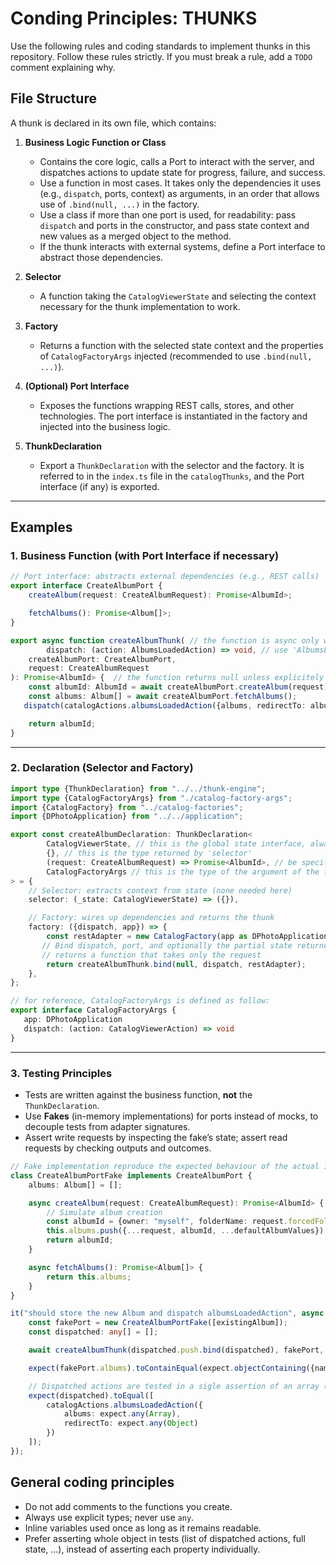 # Conding Principles: THUNKS

Use the following rules and coding standards to implement thunks in this repository. Follow these rules strictly. If you must break a rule, add a `TODO` comment
explaining why.

## File Structure

A thunk is declared in its own file, which contains:

1. **Business Logic Function or Class**
   - Contains the core logic, calls a Port to interact with the server, and dispatches actions to update state for progress, failure, and success.
   - Use a function in most cases. It takes only the dependencies it uses (e.g., `dispatch`, ports, context) as arguments, in an order that allows use of
     `.bind(null, ...)` in the factory.
   - Use a class if more than one port is used, for readability: pass `dispatch` and ports in the constructor, and pass state context and new values as a
     merged object to the method.
   - If the thunk interacts with external systems, define a Port interface to abstract those dependencies.

2. **Selector**
   - A function taking the `CatalogViewerState` and selecting the context necessary for the thunk implementation to work.

3. **Factory**
   - Returns a function with the selected state context and the properties of `CatalogFactoryArgs` injected (recommended to use `.bind(null, ...)`).

4. **(Optional) Port Interface**
   - Exposes the functions wrapping REST calls, stores, and other technologies. The port interface is instantiated in the factory and injected into the
     business logic.

5. **ThunkDeclaration**
   - Export a `ThunkDeclaration` with the selector and the factory. It is referred to in the `index.ts` file in the `catalogThunks`, and the Port interface (if
     any) is exported.

---

## Examples

### 1. Business Function (with Port Interface if necessary)

```typescript
// Port interface: abstracts external dependencies (e.g., REST calls)
export interface CreateAlbumPort {
    createAlbum(request: CreateAlbumRequest): Promise<AlbumId>;

    fetchAlbums(): Promise<Album[]>;
}

export async function createAlbumThunk( // the function is async only when required
        dispatch: (action: AlbumsLoadedAction) => void, // use 'AlbumsLoadedAction' as the type implemented by a actions raised by thunks in 'core/catalog/thunks'
    createAlbumPort: CreateAlbumPort,
    request: CreateAlbumRequest
): Promise<AlbumId> {  // the function returns null unless explicitely specified in the test cases
    const albumId: AlbumId = await createAlbumPort.createAlbum(request);
    const albums: Album[] = await createAlbumPort.fetchAlbums();
   dispatch(catalogActions.albumsLoadedAction({albums, redirectTo: albumId}));

    return albumId;
}
```

---

### 2. Declaration (Selector and Factory)

```typescript
import type {ThunkDeclaration} from "../../thunk-engine";
import type {CatalogFactoryArgs} from "./catalog-factory-args";
import {CatalogFactory} from "../catalog-factories";
import {DPhotoApplication} from "../../application";

export const createAlbumDeclaration: ThunkDeclaration<
        CatalogViewerState, // this is the global state interface, always this type in 'core/catalog/thunks'
        {}, // this is the type returned by 'selector' 
        (request: CreateAlbumRequest) => Promise<AlbumId>, // be specific for the type, this is the business function minus the injected arguments
        CatalogFactoryArgs // this is the type of the argument of the factory, always this type in 'core/catalog/thunks'
> = {
    // Selector: extracts context from state (none needed here)
    selector: (_state: CatalogViewerState) => ({}),

    // Factory: wires up dependencies and returns the thunk
    factory: ({dispatch, app}) => {
        const restAdapter = new CatalogFactory(app as DPhotoApplication).restAdapter();
       // Bind dispatch, port, and optionally the partial state returned by the selector
       // returns a function that takes only the request
        return createAlbumThunk.bind(null, dispatch, restAdapter);
    },
};

// for reference, CatalogFactoryArgs is defined as follow:
export interface CatalogFactoryArgs {
   app: DPhotoApplication
   dispatch: (action: CatalogViewerAction) => void
}
```

---

### 3. Testing Principles

- Tests are written against the business function, **not** the `ThunkDeclaration`.
- Use **Fakes** (in-memory implementations) for ports instead of mocks, to decouple tests from adapter signatures.
- Assert write requests by inspecting the fake’s state; assert read requests by checking outputs and outcomes.

```typescript
// Fake implementation reproduce the expected behaviour of the actual implementation
class CreateAlbumPortFake implements CreateAlbumPort {
    albums: Album[] = [];

    async createAlbum(request: CreateAlbumRequest): Promise<AlbumId> {
        // Simulate album creation
        const albumId = {owner: "myself", folderName: request.forcedFolderName};
        this.albums.push({...request, albumId, ...defaultAlbumValues});
        return albumId;
    }

    async fetchAlbums(): Promise<Album[]> {
        return this.albums;
    }
}

it("should store the new Album and dispatch albumsLoadedAction", async () => {
    const fakePort = new CreateAlbumPortFake([existingAlbum]);
    const dispatched: any[] = [];

    await createAlbumThunk(dispatched.push.bind(dispatched), fakePort, request);

    expect(fakePort.albums).toContainEqual(expect.objectContaining({name: "Album 1"}));

    // Dispatched actions are tested in a sigle assertion of an array (no individually)
    expect(dispatched).toEqual([
        catalogActions.albumsLoadedAction({
            albums: expect.any(Array),
            redirectTo: expect.any(Object)
        })
    ]);
});
```

## General coding principles

- Do not add comments to the functions you create.
- Always use explicit types; never use `any`.
- Inline variables used once as long as it remains readable.
- Prefer asserting whole object in tests (list of dispatched actions, full state, ...), instead of asserting each property individually.